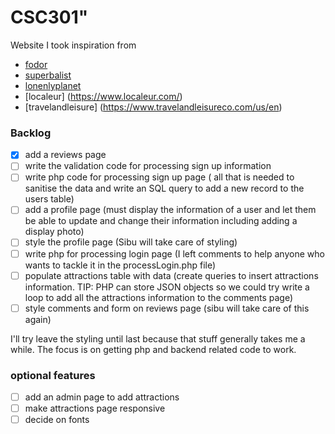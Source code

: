 # CSC301" 


Website I took inspiration from

* [fodor](https://www.fodors.com/)
* [superbalist](https://superbalist.com/)
* [lonenlyplanet](https://www.lonelyplanet.com/)
* [localeur] (https://www.localeur.com/)
* [travelandleisure] (https://www.travelandleisureco.com/us/en)


### Backlog
- [x] add a reviews page
- [ ] write the validation code for processing sign up information
- [ ] write php code for processing sign up page ( all that is needed to sanitise the data and write an SQL query to add a new record to the users table)
- [ ] add a profile page (must display the information of a user and let them be able to update and change their information including adding a display photo)
- [ ] style the profile page (Sibu will take care of styling)
- [ ] write php for processing login page (I left comments to help anyone who wants to tackle it in the processLogin.php file)
- [ ] populate attractions table with data (create queries to insert attractions information. TIP: PHP can store JSON objects so we could try write a loop to add all the attractions information to the comments page)
- [ ] style comments and form on reviews page (sibu will take care of this again)

I'll try leave the styling until last because that stuff generally takes me a while. The focus is on getting php and backend related code to work.

### optional features
- [ ] add an admin page to add attractions
- [ ] make attractions page responsive
- [ ] decide on fonts
